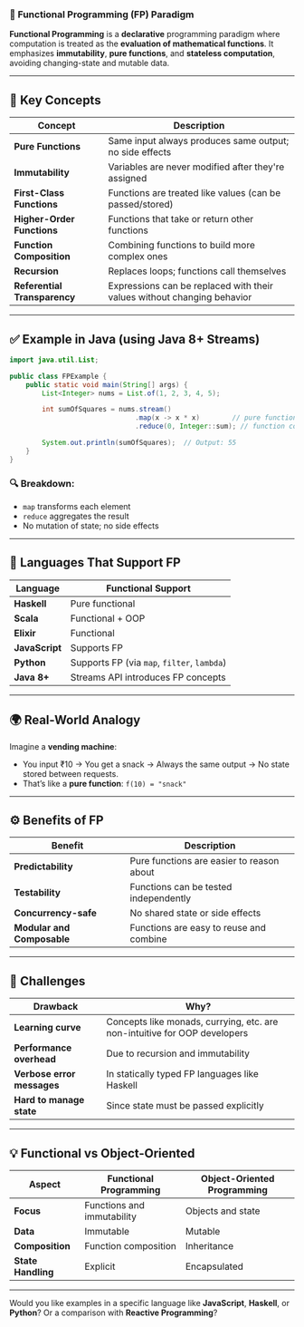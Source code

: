 ### 🧮 Functional Programming (FP) Paradigm

**Functional Programming** is a **declarative** programming paradigm where computation is treated as the **evaluation of mathematical functions**. It emphasizes **immutability**, **pure functions**, and **stateless computation**, avoiding changing-state and mutable data.

---

## 🧠 Key Concepts

| Concept                      | Description                                                             |
| ---------------------------- | ----------------------------------------------------------------------- |
| **Pure Functions**           | Same input always produces same output; no side effects                 |
| **Immutability**             | Variables are never modified after they're assigned                     |
| **First-Class Functions**    | Functions are treated like values (can be passed/stored)                |
| **Higher-Order Functions**   | Functions that take or return other functions                           |
| **Function Composition**     | Combining functions to build more complex ones                          |
| **Recursion**                | Replaces loops; functions call themselves                               |
| **Referential Transparency** | Expressions can be replaced with their values without changing behavior |

---

## ✅ Example in Java (using Java 8+ Streams)

```java
import java.util.List;

public class FPExample {
    public static void main(String[] args) {
        List<Integer> nums = List.of(1, 2, 3, 4, 5);

        int sumOfSquares = nums.stream()
                               .map(x -> x * x)        // pure function
                               .reduce(0, Integer::sum); // function composition

        System.out.println(sumOfSquares);  // Output: 55
    }
}
```

### 🔍 Breakdown:

* `map` transforms each element
* `reduce` aggregates the result
* No mutation of state; no side effects

---

## 🧰 Languages That Support FP

| Language       | Functional Support                          |
| -------------- | ------------------------------------------- |
| **Haskell**    | Pure functional                             |
| **Scala**      | Functional + OOP                            |
| **Elixir**     | Functional                                  |
| **JavaScript** | Supports FP                                 |
| **Python**     | Supports FP (via `map`, `filter`, `lambda`) |
| **Java 8+**    | Streams API introduces FP concepts          |

---

## 🌍 Real-World Analogy

Imagine a **vending machine**:

* You input ₹10 → You get a snack → Always the same output → No state stored between requests.
* That’s like a **pure function**: `f(10) = "snack"`

---

## ⚙️ Benefits of FP

| Benefit                    | Description                               |
| -------------------------- | ----------------------------------------- |
| **Predictability**         | Pure functions are easier to reason about |
| **Testability**            | Functions can be tested independently     |
| **Concurrency-safe**       | No shared state or side effects           |
| **Modular and Composable** | Functions are easy to reuse and combine   |

---

## 🚫 Challenges

| Drawback                   | Why?                                                                      |
| -------------------------- | ------------------------------------------------------------------------- |
| **Learning curve**         | Concepts like monads, currying, etc. are non-intuitive for OOP developers |
| **Performance overhead**   | Due to recursion and immutability                                         |
| **Verbose error messages** | In statically typed FP languages like Haskell                             |
| **Hard to manage state**   | Since state must be passed explicitly                                     |

---

## 💡 Functional vs Object-Oriented

| Aspect             | Functional Programming     | Object-Oriented Programming |
| ------------------ | -------------------------- | --------------------------- |
| **Focus**          | Functions and immutability | Objects and state           |
| **Data**           | Immutable                  | Mutable                     |
| **Composition**    | Function composition       | Inheritance                 |
| **State Handling** | Explicit                   | Encapsulated                |

---

Would you like examples in a specific language like **JavaScript**, **Haskell**, or **Python**? Or a comparison with **Reactive Programming**?
